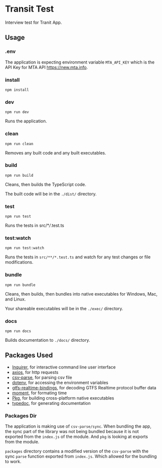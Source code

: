 # Transit Test

Interview test for Tranit App.

## Usage

### **.env**

The application is expecting environment variable `MTA_API_KEY` which is the API Key for MTA API https://new.mta.info.

### **install**

`npm install`

### **dev**

`npm run dev`

Runs the application.

### **clean**

`npm run clean`

Removes any built code and any built executables.

### **build**

`npm run build`

Cleans, then builds the TypeScript code.

The built code will be in the `./dist/` directory.

### **test**

`npm run test`

Runs the tests in src/\*_/_.test.ts

### **test:watch**

`npm run test:watch`

Runs the tests in `src/**/*.test.ts` and watch for any test changes or file modifications.

### **bundle**

`npm run bundle`

Cleans, then builds, then bundles into native executables for Windows, Mac, and Linux.

Your shareable executables will be in the `./exec/` directory.

### **docs**

`npm run docs`

Builds documentation to `./docs/` directory.

## Packages Used

- [Inquirer](https://github.com/SBoudrias/Inquirer.js#readme), for interactive command line user interface
- [axios](https://axios-http.com), for http requests
- [csv-parse](https://csv.js.org/parse/), for parsing csv file
- [dotenv](https://www.npmjs.com/package/dotenv), for accessing the environment variables
- [gtfs-realtime-bindings](https://github.com/MobilityData/gtfs-realtime-bindings), for decoding GTFS Realtime protocol buffer data
- [moment](https://momentjs.com), for formating time
- [Pkg](https://www.npmjs.com/package/pkg), for building cross-platform native executables
- [typedoc](https://typedoc.org), for generating documentation

### Packages Dir

The application is making use of `csv-parse/sync`. When bundling the app, the sync part of the library was not being bundled because it is not exported from the `index.js` of the module. And `pkg` is looking at exports from the module.

`packages` directory contains a modified version of the `csv-parse` with the sync `parse` function exported from `index.js`. Which allowed for the bundling to work.

